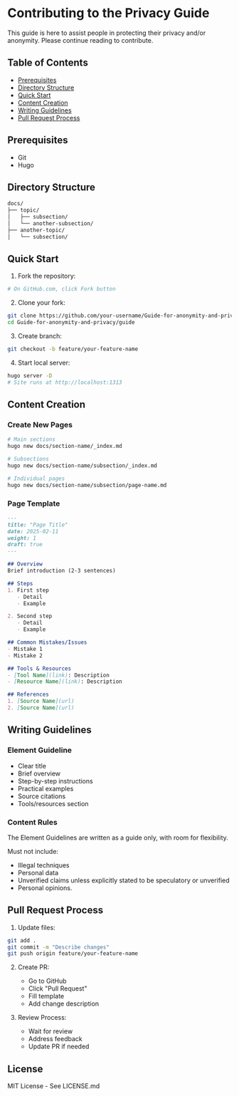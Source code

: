 # Contributing to the Privacy Guide

This guide is here to assist people in protecting their privacy and/or anonymity.
Please continue reading to contribute.

## Table of Contents

- [Prerequisites](#prerequisites)
- [Directory Structure](#directory-structure)
- [Quick Start](#quick-start)
- [Content Creation](#content-creation)
- [Writing Guidelines](#writing-guidelines)
- [Pull Request Process](#pull-request-process)

## Prerequisites

- Git
- Hugo

## Directory Structure

```bash
docs/
├── topic/
│   ├── subsection/
│   └── another-subsection/
├── another-topic/
│   └── subsection/
```

## Quick Start

1. Fork the repository:
```bash
# On GitHub.com, click Fork button
```

2. Clone your fork:
```bash
git clone https://github.com/your-username/Guide-for-anonymity-and-privacy.git
cd Guide-for-anonymity-and-privacy/guide
```

3. Create branch:
```bash
git checkout -b feature/your-feature-name
```

4. Start local server:
```bash
hugo server -D
# Site runs at http://localhost:1313
```

## Content Creation

### Create New Pages

```bash
# Main sections
hugo new docs/section-name/_index.md

# Subsections
hugo new docs/section-name/subsection/_index.md

# Individual pages
hugo new docs/section-name/subsection/page-name.md
```

### Page Template

```markdown
---
title: "Page Title"
date: 2025-02-11
weight: 1
draft: true
---

## Overview
Brief introduction (2-3 sentences)

## Steps
1. First step
   - Detail
   - Example

2. Second step
   - Detail
   - Example

## Common Mistakes/Issues
- Mistake 1
- Mistake 2

## Tools & Resources
- [Tool Name](link): Description
- [Resource Name](link): Description

## References
1. [Source Name](url)
2. [Source Name](url)
```

## Writing Guidelines

### Element Guideline

- Clear title
- Brief overview
- Step-by-step instructions
- Practical examples
- Source citations
- Tools/resources section

### Content Rules

The Element Guidelines are written as a guide only, with room for flexibility.

Must not include:
- Illegal techniques
- Personal data
- Unverified claims unless explicitly stated to be speculatory or unverified
- Personal opinions.

## Pull Request Process

1. Update files:
```bash
git add .
git commit -m "Describe changes"
git push origin feature/your-feature-name
```

2. Create PR:
   - Go to GitHub
   - Click "Pull Request"
   - Fill template
   - Add change description

3. Review Process:
   - Wait for review
   - Address feedback
   - Update PR if needed

## License

MIT License - See LICENSE.md